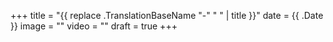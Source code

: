 +++
title = "{{ replace .TranslationBaseName "-" " " | title }}"
date = {{ .Date }}
image = ""
video = ""
draft = true
+++
